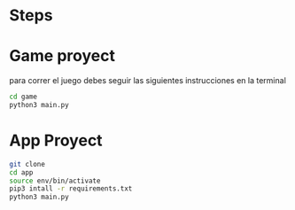 # Steps 

# Game proyect 

para correr el juego debes seguir las siguientes instrucciones en la terminal

```sh
cd game
python3 main.py
```

# App Proyect

```sh
git clone
cd app
source env/bin/activate
pip3 intall -r requirements.txt
python3 main.py
```